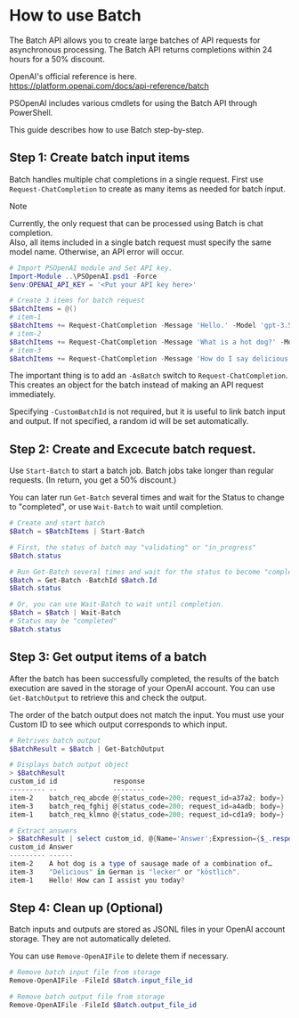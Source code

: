 # How to use Batch

The Batch API allows you to create large batches of API requests for asynchronous processing. The Batch API returns completions within 24 hours for a 50% discount.

OpenAI's official reference is here.  
https://platform.openai.com/docs/api-reference/batch

PSOpenAI includes various cmdlets for using the Batch API through PowerShell.

This guide describes how to use Batch step-by-step.

## Step 1: Create batch input items

Batch handles multiple chat completions in a single request. First use `Request-ChatCompletion` to create as many items as needed for batch input.

> [!NOTE]
> Currently, the only request that can be processed using Batch is chat completion.  
> Also, all items included in a single batch request must specify the same model name. Otherwise, an API error will occur.

```PowerShell
# Import PSOpenAI module and Set API key.
Import-Module ..\PSOpenAI.psd1 -Force
$env:OPENAI_API_KEY = '<Put your API key here>'

# Create 3 items for batch request
$BatchItems = @()
# item-1
$BatchItems += Request-ChatCompletion -Message 'Hello.' -Model 'gpt-3.5-turbo' -AsBatch -CustomBatchId 'item-1'
# item-2
$BatchItems += Request-ChatCompletion -Message 'What is a hot dog?' -Model 'gpt-3.5-turbo' -AsBatch -CustomBatchId 'item-2'
# item-3
$BatchItems += Request-ChatCompletion -Message 'How do I say delicious in German?' -Model 'gpt-3.5-turbo' -AsBatch -CustomBatchId 'item-3'
```

The important thing is to add an `-AsBatch` switch to `Request-ChatCompletion`. This creates an object for the batch instead of making an API request immediately.

Specifying `-CustomBatchId` is not required, but it is useful to link batch input and output. If not specified, a random id will be set automatically.

## Step 2: Create and Excecute batch request.

Use `Start-Batch` to start a batch job. Batch jobs take longer than regular requests. (In return, you get a 50% discount.)

You can later run `Get-Batch` several times and wait for the Status to change to "completed", or use `Wait-Batch` to wait until completion.

```PowerShell
# Create and start batch
$Batch = $BatchItems | Start-Batch

# First, the status of batch may "validating" or "in_progress"
$Batch.status

# Run Get-Batch several times and wait for the status to become "complete"
$Batch = Get-Batch -BatchId $Batch.Id
$Batch.status

# Or, you can use Wait-Batch to wait until completion. 
$Batch = $Batch | Wait-Batch
# Status may be "completed"
$Batch.status
```

## Step 3: Get output items of a batch

After the batch has been successfully completed, the results of the batch execution are saved in the storage of your OpenAI account. You can use `Get-BatchOutput` to retrieve this and check the output.

The order of the batch output does not match the input. You must use your Custom ID to see which output corresponds to which input.

```PowerShell
# Retrives batch output
$BatchResult = $Batch | Get-BatchOutput

# Displays batch output object
> $BatchResult
custom_id id              response                                     error
--------- --              --------                                     -----
item-2    batch_req_abcde @{status_code=200; request_id=a37a2; body=}
item-3    batch_req_fghij @{status_code=200; request_id=a4adb; body=}
item-1    batch_req_klmno @{status_code=200; request_id=cd1a9; body=}

# Extract answers
> $BatchResult | select custom_id, @{Name='Answer';Expression={$_.response.body.Answer}}
custom_id Answer
--------- ------
item-2    A hot dog is a type of sausage made of a combination of…
item-3    "Delicious" in German is "lecker" or "köstlich".
item-1    Hello! How can I assist you today?
```

## Step 4: Clean up (Optional)

Batch inputs and outputs are stored as JSONL files in your OpenAI account storage. They are not automatically deleted.

You can use `Remove-OpenAIFile` to delete them if necessary.

```PowerShell
# Remove batch input file from storage
Remove-OpenAIFile -FileId $Batch.input_file_id

# Remove batch output file from storage
Remove-OpenAIFile -FileId $Batch.output_file_id
```
